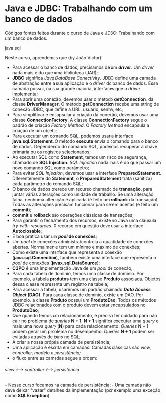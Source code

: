 # Java e JDBC: Trabalhando com um banco de dados

Códigos fontes feitos durante o curso de Java e JDBC: Trabalhando com um banco de dados.

java.sql

Neste curso, aprendemos que (by João Victor):
- Para acessar o banco de dados, precisamos de um <b><i>driver</i></b>. Um <i>driver</i> nada mais é do que uma biblioteca (JAR);
- <b>JDBC</b> significa <i>Java DataBase Conectivity</i>. JDBC define uma camada de abstração entre a sua aplicação e o <i>driver</i> do banco de dados. Essa camada possui, na sua grande maioria, interfaces que o <i>driver</i> implementa;
- Para abrir uma conexão, devemos usar o método <b>getConnection</b>, da classe <b>DriverManager</b>. O método <b>getConnection</b> recebe uma string de conexão JDBC, que define a URL, usuário, senha, etc;
- Para simplificar e encapsular a criação da conexão, devemos usar uma classe <b>ConnectionFactory</b>. A classe <b>ConnectionFactory</b> segue o padrão de criação <i>Factory Method</i>. O <i>Factory Method</i> encapsula a criação de um objeto;
- Para executar um comando SQL, podemos usar a interface <b>java.sql.Statement</b>. O método <b>execute</b> envia o comando para o banco de dados. Dependendo do comando SQL, podemos recuperar a chave primária ou os registros selecionados;
- Ao executar SQL como <b>Statement</b>, temos um risco de segurança, chamado de <b>SQL Injection</b>. <i>SQL Injection</i> nada mais é do que passar um novo comando SQL como parâmetro;
- Para evitar <i>SQL Injection</i>, devemos usar a interface <b>PreparedStatement</b>. Diferentemente do <b>Statement</b>, o <b>PreparedStatement</b> trata (sanitiza) cada parâmetro do comando SQL;
- O banco de dados oferece um recurso chamado de <b>transação</b>, para juntar várias alterações como unidade de trabalho. Se uma alteração falha, nenhuma alteração é aplicada (é feito um <b>rollback</b> da transação). Todas as alterações precisam funcionar para serem aceitas (é feito um <b>commit</b>);
- <b>commit</b> e <b>rollback</b> são operações clássicas de transações;
- Para garantir o fechamento dos recursos, existe no Java uma cláusula <i>try-with-resources</i>. O recurso em questão deve usar a interface <b>Autoclosable</b>;
- É boa prática usar um <b><i>pool</i> de conexões</b>;
- Um <i>pool</i> de conexões administra/controla a quantidade de conexões abertas. Normalmente tem um mínimo e máximo de conexões;
- Como existe uma interface que representa a conexão (<b>java.sql.Connection</b>), também existe uma interface que representa o <i>pool</i> de conexões (<b>javax.sql.DataSource</b>);
- <b>C3PO</b> é uma implementação Java de um <i>pool</i> de conexão;
- Para cada tabela de domínio, temos uma classe de domínio. Por exemplo, a tabela <b>produtos</b> tem uma classe <b>Produto</b> associada. Objetos dessa classe representa um registro na tabela;
- Para acessar a tabela, usaremos um padrão chamado <b><i>Data Access Object</i> (DAO)</b>. Para cada classe de domínio, existe um DAO. Por exemplo, a classe <b>Produto</b> possui um <b>ProdutoDao</b>. Todos os métodos JDBC relacionados com o produto devem estar encapsulados no <b>ProdutoDao</b>;
- Que quando temos um relacionamento, é preciso ter cuidado para não cair no problema de <i>queries</i> <b>N + 1</b>. <b>N + 1</b> significa executar uma <i>query</i> e mais uma nova <i>query</i> (<b>N</b>) para cada relacionamento. <i>Queries</i> <b>N + 1</b> podem gerar um problema no desempenho. <i>Queries</i> <b>N + 1</b> podem ser evitadas através de <i>joins</i> no SQL;
- A criar a nossa própria camada de persistência;
- Uma aplicação é escrita em camadas. Camadas clássicas são <i>view, controller, modelo e persistência;</i>
- o fluxo entre as camadas segue a ordem:
<h6>view <--> controller <--> persistencia</h6>
- Nesse curso focamos na camada de persistência;
- Uma camada não deve deixar "vazar" detalhes da implementação (por exemplo uma exceção como <b>SQLException</b>).
